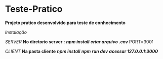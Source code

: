 # Teste-Pratico

**Projeto pratico desenvolvido para teste de conhecimento** 

*Instalação*

*SERVER*
**No diretorio server :**
***npm install***
***criar arquivo .env***
PORT=3001

*CLIENT*
**Na pasta cliente**
***npm install***
***npm run dev***
***acessar 127.0.0.1:3000***

